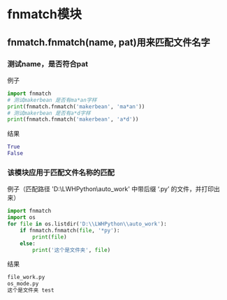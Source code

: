 # fnmatch模块

## fnmatch.fnmatch(name, pat)用来匹配文件名字

### 测试name，是否符合pat

例子

```python
import fnmatch
# 测试makerbean 是否有ma*an字样
print(fnmatch.fnmatch('makerbean', 'ma*an'))
# 测试makerbean 是否有a*d字样
print(fnmatch.fnmatch('makerbean', 'a*d'))
```

结果

```python
True
False
```

### 该模块应用于匹配文件名称的匹配

例子（匹配路径 'D:\\LWHPython\\auto_work' 中带后缀 ‘.py’ 的文件，并打印出来）

```python
import fnmatch
import os
for file in os.listdir('D:\\LWHPython\\auto_work'):
    if fnmatch.fnmatch(file, '*py'):
        print(file)
    else:
        print('这个是文件夹', file)
```

结果

```python
file_work.py
os_mode.py
这个是文件夹 test
```

